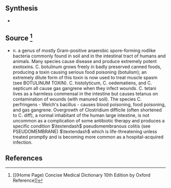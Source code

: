 ## Synthesis
- 
## Source [^1]
- n. a genus of mostly Gram-positive anaerobic spore-forming rodlike bacteria commonly found in soil and in the intestinal tract of humans and animals. Many species cause disease and produce extremely potent exotoxins. C. botulinum grows freely in badly preserved canned foods, producing a toxin causing serious food poisoning (botulism); an extremely dilute form of this toxin is now used to treat muscle spasm (see BOTULINUM TOXIN). C. histolyticum, C. oedematiens, and C. septicum all cause gas gangrene when they infect wounds. C. tetani lives as a harmless commensal in the intestine but causes tetanus on contamination of wounds (with manured soil). The species C. perfringens - Welch's bacillus - causes blood poisoning, food poisoning, and gas gangrene. Overgrowth of Clostridium difficile (often shortened to C. diff), a normal inhabitant of the human large intestine, is not uncommon as a complication of some antibiotic therapy and produces a specific condition $\textendash$ pseudomembranous colitis (see PSEUDOMEMBRANE) $\textendash$ which is life-threatening unless treated promptly and is becoming more common as a hospital-acquired infection.
## References

[^1]: [[(Home Page) Concise Medical Dictionary 10th Edition by Oxford Reference]]